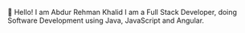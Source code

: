 👋 Hello! I am Abdur Rehman Khalid
I am a Full Stack Developer, doing Software Development using Java, JavaScript and Angular.